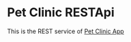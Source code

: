 # Pet Clinic RESTApi

 This is the REST service of [Pet Clinic App](https://github.com/oguzkaansari/Pet_Clinic_App)

